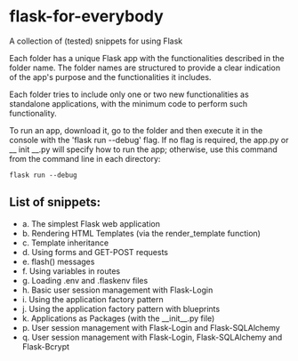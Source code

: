 # flask-for-everybody
A collection of (tested) snippets for using Flask

Each folder has a unique Flask app with the functionalities described in 
the folder name. The folder names are structured to provide a clear indication 
of the app's  purpose and the functionalities it includes.

Each folder tries to include only one or two new functionalities as standalone
applications, with the minimum code to perform such functionality. 

To run an app, download it, go to the folder and then execute it in the console 
with the 'flask run --debug' flag. If no flag is required, the app.py or 
__ init __.py will specify how to run the app; otherwise, use this command 
from the command line in each directory:

    flask run --debug

## List of snippets: 

* a. The simplest Flask web application 
* b. Rendering HTML Templates (via the render_template function)
* c. Template inheritance 
* d. Using forms and GET-POST requests 
* e. flash() messages 
* f. Using variables in routes 
* g. Loading .env and .flaskenv files 
* h. Basic user session management with Flask-Login 
* i. Using the application factory pattern 
* j. Using the application factory pattern with blueprints 
* k. Applications as Packages (with the \_\_init\_\_.py file) 
* p. User session management with Flask-Login and Flask-SQLAlchemy 
* q. User session management with Flask-Login, Flask-SQLAlchemy and Flask-Bcrypt 